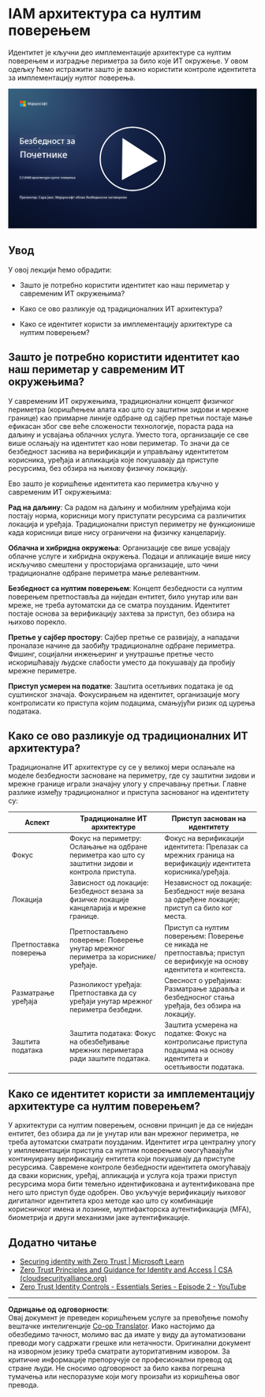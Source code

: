<!--
CO_OP_TRANSLATOR_METADATA:
{
  "original_hash": "4774a978af123f72ebb872199c4c4d4f",
  "translation_date": "2025-09-03T23:43:59+00:00",
  "source_file": "2.2 IAM zero trust architecture.md",
  "language_code": "sr"
}
-->
# IAM архитектура са нултим поверењем

Идентитет је кључни део имплементације архитектуре са нултим поверењем и изградње периметра за било које ИТ окружење. У овом одељку ћемо истражити зашто је важно користити контроле идентитета за имплементацију нултог поверења.

[![Погледајте видео](../../translated_images/2-2_placeholder.9ba44fe6f92cd8d7bc51d8447bd20954cc74d8f2a5405402a78e6a42edcbf819.sr.png)](https://learn-video.azurefd.net/vod/player?id=69fb20f6-0f81-4660-b6cd-dcd75d34bd98)

## Увод

У овој лекцији ћемо обрадити:

- Зашто је потребно користити идентитет као наш периметар у савременим ИТ окружењима?

- Како се ово разликује од традиционалних ИТ архитектура?

- Како се идентитет користи за имплементацију архитектуре са нултим поверењем?

## Зашто је потребно користити идентитет као наш периметар у савременим ИТ окружењима?

У савременим ИТ окружењима, традиционални концепт физичког периметра (коришћењем алата као што су заштитни зидови и мрежне границе) као примарне линије одбране од сајбер претњи постаје мање ефикасан због све веће сложености технологије, пораста рада на даљину и усвајања облачних услуга. Уместо тога, организације се све више ослањају на идентитет као нови периметар. То значи да се безбедност заснива на верификацији и управљању идентитетом корисника, уређаја и апликација које покушавају да приступе ресурсима, без обзира на њихову физичку локацију.

Ево зашто је коришћење идентитета као периметра кључно у савременим ИТ окружењима:

**Рад на даљину**: Са радом на даљину и мобилним уређајима који постају норма, корисници могу приступати ресурсима са различитих локација и уређаја. Традиционални приступ периметру не функционише када корисници више нису ограничени на физичку канцеларију.

**Облачна и хибридна окружења**: Организације све више усвајају облачне услуге и хибридна окружења. Подаци и апликације више нису искључиво смештени у просторијама организације, што чини традиционалне одбране периметра мање релевантним.

**Безбедност са нултим поверењем**: Концепт безбедности са нултим поверењем претпоставља да ниједан ентитет, било унутар или ван мреже, не треба аутоматски да се сматра поузданим. Идентитет постаје основа за верификацију захтева за приступ, без обзира на њихово порекло.

**Претње у сајбер простору**: Сајбер претње се развијају, а нападачи проналазе начине да заобиђу традиционалне одбране периметра. Фишинг, социјални инжењеринг и унутрашње претње често искоришћавају људске слабости уместо да покушавају да пробију мрежне периметре.

**Приступ усмерен на податке**: Заштита осетљивих података је од суштинског значаја. Фокусирањем на идентитет, организације могу контролисати ко приступа којим подацима, смањујући ризик од цурења података.

## Како се ово разликује од традиционалних ИТ архитектура?

Традиционалне ИТ архитектуре су се у великој мери ослањале на моделе безбедности засноване на периметру, где су заштитни зидови и мрежне границе играли значајну улогу у спречавању претњи. Главне разлике између традиционалног и приступа заснованог на идентитету су:

|      Аспект                |      Традиционалне ИТ архитектуре                                                                  |      Приступ заснован на идентитету                                                                         |
|-----------------------------|----------------------------------------------------------------------------------------------------|------------------------------------------------------------------------------------------------------------|
|     Фокус                  |     Фокус на периметру: Ослањање на одбране периметра као што су заштитни зидови и   контрола приступа. |     Фокус на верификацији идентитета: Прелазак са мрежних граница на верификацију   идентитета корисника/уређаја. |
|     Локација               |     Зависност од локације: Безбедност везана за физичке локације канцеларија и   мрежне границе.    |     Независност од локације: Безбедност није везана за одређене локације; приступ   са било ког места.       |
|     Претпоставка поверења  |     Претпостављено поверење: Поверење унутар мрежног периметра за   кориснике/уређаје.              |     Приступ са нултим поверењем: Поверење се никада не претпоставља; приступ се верификује   на основу идентитета и контекста. |
|     Разматрање уређаја     |     Разноликост уређаја: Претпоставка да су уређаји унутар мрежног периметра   безбедни.            |     Свесност о уређајима: Разматрање здравља и безбедносног стања уређаја,   без обзира на локацију.         |
|     Заштита података       |     Заштита података: Фокус на обезбеђивање мрежних периметара ради заштите   података.             |     Заштита усмерена на податке: Фокус на контролисање приступа подацима на основу   идентитета и осетљивости података. |

## Како се идентитет користи за имплементацију архитектуре са нултим поверењем?

У архитектури са нултим поверењем, основни принцип је да се ниједан ентитет, без обзира да ли је унутар или ван мрежног периметра, не треба аутоматски сматрати поузданим. Идентитет игра централну улогу у имплементацији приступа са нултим поверењем омогућавајући континуирану верификацију ентитета који покушавају да приступе ресурсима. Савремене контроле безбедности идентитета омогућавају да сваки корисник, уређај, апликација и услуга која тражи приступ ресурсима мора бити темељно идентификована и аутентификована пре него што приступ буде одобрен. Ово укључује верификацију њиховог дигиталног идентитета кроз методе као што су комбинације корисничког имена и лозинке, мултифакторска аутентификација (MFA), биометрија и други механизми јаке аутентификације.

## Додатно читање

- [Securing identity with Zero Trust | Microsoft Learn](https://learn.microsoft.com/security/zero-trust/deploy/identity?WT.mc_id=academic-96948-sayoung)
- [Zero Trust Principles and Guidance for Identity and Access | CSA (cloudsecurityalliance.org)](https://cloudsecurityalliance.org/artifacts/zero-trust-principles-and-guidance-for-iam/)
- [Zero Trust Identity Controls - Essentials Series - Episode 2 - YouTube](https://www.youtube.com/watch?v=fQZQznIKcGM&list=PLXtHYVsvn_b_gtX1-NB62wNervQx1Fhp4&index=13)

---

**Одрицање од одговорности**:  
Овај документ је преведен коришћењем услуге за превођење помоћу вештачке интелигенције [Co-op Translator](https://github.com/Azure/co-op-translator). Иако настојимо да обезбедимо тачност, молимо вас да имате у виду да аутоматизовани преводи могу садржати грешке или нетачности. Оригинални документ на изворном језику треба сматрати ауторитативним извором. За критичне информације препоручује се професионални превод од стране људи. Не сносимо одговорност за било каква погрешна тумачења или неспоразуме који могу произаћи из коришћења овог превода.